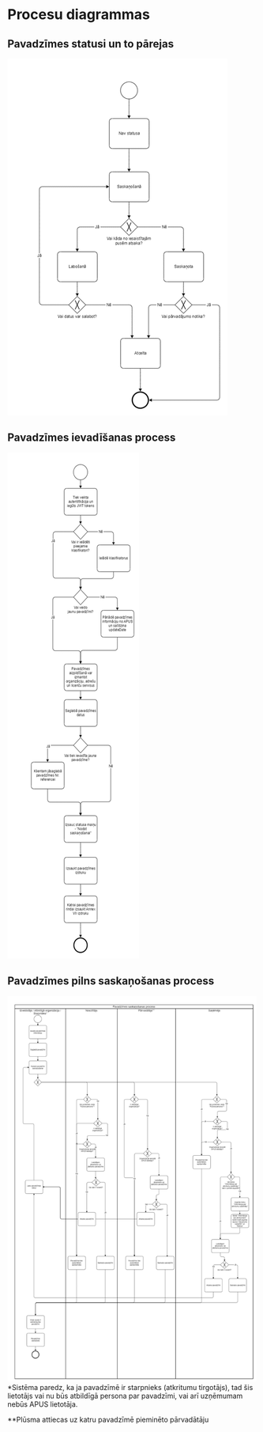 # Procesu diagrammas
## Pavadzīmes statusi un to pārejas

![Pavadzīmes statusi un to pārejas](../assets/process/statuses.png)

## Pavadzīmes ievadīšanas process

![Pavadzīmes ievadīšanas process](../assets/process/input.png)

## Pavadzīmes pilns saskaņošanas process

![Pavadzīmes pilns saskaņošanas process](../assets/process/confirm.png)
*Sistēma paredz, ka ja pavadzīmē ir starpnieks (atkritumu tirgotājs), tad šis lietotājs vai nu būs atbildīgā persona par pavadzīmi, vai arī uzņēmumam nebūs APUS lietotāja.

**Plūsma attiecas uz katru pavadzīmē pieminēto pārvadātāju
